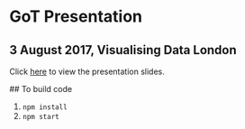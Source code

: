 # GoT Presentation
## 3 August 2017, Visualising Data London

Click [here](http://aendrew.github.io/got-presentation) to view the presentation slides.

## To build code

1. `npm install`
2. `npm start`


